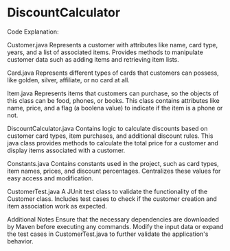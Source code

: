 # DiscountCalculator

Code Explanation:

Customer.java
Represents a customer with attributes like name, card type, years, and a list of associated items.
Provides methods to manipulate customer data such as adding items and retrieving item lists.

Card.java
Represents different types of cards that customers can possess, like golden, silver, affiliate, or no card at all.

Item.java
Represents items that customers can purchase, so the objects of this class can be food, phones, or books.
This class contains attributes like name, price, and a flag (a boolena value) to indicate if the item is a phone or not.

DiscountCalculator.java
Contains logic to calculate discounts based on customer card types, item purchases, and additional discount rules.
This java class provides methods to calculate the total price for a customer and display items associated with a customer.

Constants.java
Contains constants used in the project, such as card types, item names, prices, and discount percentages.
Centralizes these values for easy access and modification.

CustomerTest.java
A JUnit test class to validate the functionality of the Customer class.
Includes test cases to check if the customer creation and item association work as expected.



Additional Notes
Ensure that the necessary dependencies are downloaded by Maven before executing any commands.
Modify the input data or expand the test cases in CustomerTest.java to further validate the application's behavior.

